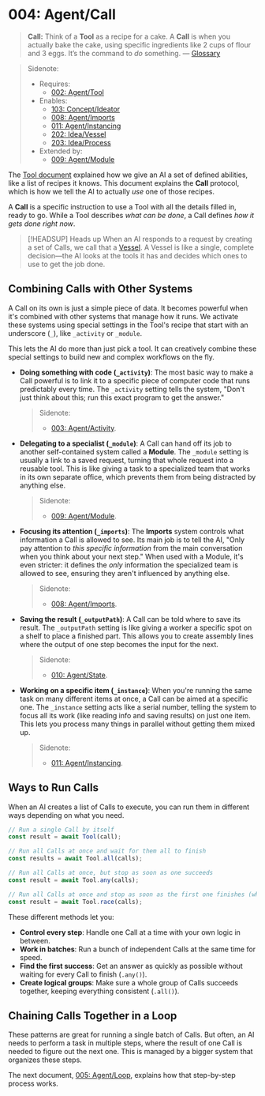 # 004: Agent/Call

> **Call:** Think of a **Tool** as a recipe for a cake. A **Call** is when you actually bake the cake, using specific ingredients like 2 cups of flour and 3 eggs. It’s the command to _do_ something. — [Glossary](./000_glossary.md)

> Sidenote:
>
> - Requires:
>   - [002: Agent/Tool](./002_agent_tool.md)
> - Enables:
>   - [103: Concept/Ideator](./103_concept_ideator.md)
>   - [008: Agent/Imports](./008_agent_imports.md)
>   - [011: Agent/Instancing](./011_agent_instancing.md)
>   - [202: Idea/Vessel](./202_idea_vessel.md)
>   - [203: Idea/Process](./203_idea_process.md)
> - Extended by:
>   - [009: Agent/Module](./009_agent_module.md)

The [Tool document](./002_agent_tool.md) explained how we give an AI a set of defined abilities, like a list of recipes it knows. This document explains the **Call** protocol, which is how we tell the AI to actually _use_ one of those recipes.

A **Call** is a specific instruction to use a Tool with all the details filled in, ready to go. While a Tool describes _what can be done_, a Call defines _how it gets done right now_.

> [!HEADSUP] Heads up
> When an AI responds to a request by creating a set of Calls, we call that a [Vessel](./202_idea_vessel.md). A Vessel is like a single, complete decision—the AI looks at the tools it has and decides which ones to use to get the job done.

## Combining Calls with Other Systems

A Call on its own is just a simple piece of data. It becomes powerful when it's combined with other systems that manage how it runs. We activate these systems using special settings in the Tool's recipe that start with an underscore (`_`), like `_activity` or `_module`.

This lets the AI do more than just pick a tool. It can creatively combine these special settings to build new and complex workflows on the fly.

- **Doing something with code (`_activity`)**: The most basic way to make a Call powerful is to link it to a specific piece of computer code that runs predictably every time. The `_activity` setting tells the system, "Don't just think about this; run this exact program to get the answer."

  > Sidenote:
  >
  > - [003: Agent/Activity](./003_agent_activity.md).

- **Delegating to a specialist (`_module`)**: A Call can hand off its job to another self-contained system called a **Module**. The `_module` setting is usually a link to a saved request, turning that whole request into a reusable tool. This is like giving a task to a specialized team that works in its own separate office, which prevents them from being distracted by anything else.

  > Sidenote:
  >
  > - [009: Agent/Module](./009_agent_module.md).

- **Focusing its attention (`_imports`)**: The **Imports** system controls what information a Call is allowed to see. Its main job is to tell the AI, "Only pay attention to _this specific information_ from the main conversation when you think about your next step." When used with a Module, it's even stricter: it defines the _only_ information the specialized team is allowed to see, ensuring they aren't influenced by anything else.

  > Sidenote:
  >
  > - [008: Agent/Imports](./008_agent_imports.md).

- **Saving the result (`_outputPath`)**: A Call can be told where to save its result. The `_outputPath` setting is like giving a worker a specific spot on a shelf to place a finished part. This allows you to create assembly lines where the output of one step becomes the input for the next.

  > Sidenote:
  >
  > - [010: Agent/State](./010_agent_state.md).

- **Working on a specific item (`_instance`)**: When you're running the same task on many different items at once, a Call can be aimed at a specific one. The `_instance` setting acts like a serial number, telling the system to focus all its work (like reading info and saving results) on just one item. This lets you process many things in parallel without getting them mixed up.
  > Sidenote:
  >
  > - [011: Agent/Instancing](./011_agent_instancing.md).

## Ways to Run Calls

When an AI creates a list of Calls to execute, you can run them in different ways depending on what you need.

```typescript
// Run a single Call by itself
const result = await Tool(call);

// Run all Calls at once and wait for them all to finish
const results = await Tool.all(calls);

// Run all Calls at once, but stop as soon as one succeeds
const result = await Tool.any(calls);

// Run all Calls at once and stop as soon as the first one finishes (whether it succeeded or failed)
const result = await Tool.race(calls);
```

These different methods let you:

- **Control every step**: Handle one Call at a time with your own logic in between.
- **Work in batches**: Run a bunch of independent Calls at the same time for speed.
- **Find the first success**: Get an answer as quickly as possible without waiting for every Call to finish (`.any()`).
- **Create logical groups**: Make sure a whole group of Calls succeeds together, keeping everything consistent (`.all()`).

## Chaining Calls Together in a Loop

These patterns are great for running a single batch of Calls. But often, an AI needs to perform a task in multiple steps, where the result of one Call is needed to figure out the next one. This is managed by a bigger system that organizes these steps.

The next document, [005: Agent/Loop](./005_agent_loop.md), explains how that step-by-step process works.
